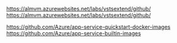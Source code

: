 https://almvm.azurewebsites.net/labs/vstsextend/github/
https://almvm.azurewebsites.net/labs/vstsextend/github/


https://github.com/Azure/app-service-quickstart-docker-images
https://github.com/Azure/app-service-builtin-images